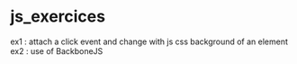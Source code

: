 js_exercices
============

ex1 : attach a click event and change with js css background of an element
ex2 : use of BackboneJS
